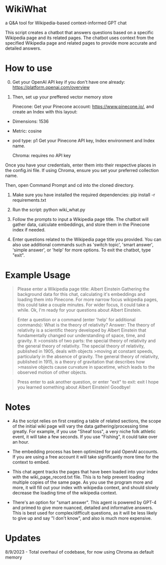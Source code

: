 # WikiWhat
a Q&amp;A tool for Wikipedia-based context-informed GPT chat

This script creates a chatbot that answers questions based on a specific Wikipedia page and its related pages. The chatbot uses context from the specified Wikipedia page and related pages to provide more accurate and detailed answers.

# How to use

0. Get your OpenAI API key if you don't have one already: https://platform.openai.com/overview
1. Then, set up your preffered vector memory store


   Pinecone: Get your Pinecone account: https://www.pinecone.io/, and create an Index with this layout:
- Dimensions: 1536
- Metric: cosine
- pod type: p1
Get your Pinecone API key, Index environment and Index name.



  Chroma: requires no API key

Once you have your credentials, enter them into their respective places in the config.ini file.  If using Chroma, ensure you set your preferred collection name.

Then, open Command Prompt and cd into the cloned directory.

1. Make sure you have installed the required dependencies:
pip install -r requirements.txt

2. Run the script:
python wiki_what.py

3. Follow the prompts to input a Wikipedia page title. The chatbot will gather data, calculate embeddings, and store them in the Pinecone index if needed.

4. Enter questions related to the Wikipedia page title you provided. You can also use additional commands such as 'switch topic', 'smart answer', 'simple answer', or 'help' for more options. To exit the chatbot, type "exit".

# Example Usage

>Please enter a Wikipedia page title: Albert Einstein
>Gathering the background data for this chat, calculating it's embeddings and loading them into Pinecone. For more narrow focus wikipedia pages, this could take a couple minutes. For wider focus, it could take a while.
>Ok, I'm ready for your questions about Albert Einstein.

>Enter a question or a command (enter 'help' for additional commands): What is the theory of relativity?
>Answer: The theory of relativity is a scientific theory developed by Albert Einstein that fundamentally changed our understanding of space, time, and gravity. It >consists of two parts: the special theory of relativity and the general theory of relativity. The special theory of relativity, published in 1905, deals with objects >moving at constant speeds, particularly in the absence of gravity. The general theory of relativity, published in 1915, is a theory of gravitation that describes how >massive objects cause curvature in spacetime, which leads to the observed motion of other objects.

>Press enter to ask another question, or enter "exit" to exit: exit
>I hope you learned something about Albert Einstein! Goodbye!

# Notes

- As the script relies on first creating a table of related sections, the scope of the initial wiki page will vary the data gathering/processing time greatly.  For example, if you use "Sheaf toss", a very niche folk athletic event, it will take a few seconds.  If you use "Fishing", it could take over an hour.

- The embedding process has been optimized for paid OpenAI accounts.  If you are using a free account it will take significantly more time for the context to embed.

- This chat agent tracks the pages that have been loaded into your index with the wiki_page_record.txt file.  This is to help prevent loading multiple copies of the same page.  As you use the program more and more, it will fill out your index with wikipedia context, and should slowly decrease the loading time of the wikipedia context.

- There's an option for "smart answer".  This agent is powered by GPT-4 and primed to give more nuanced, detailed and informative answers.  This is best used for complex/difficult questions, as it will be less likely to give up and say "I don't know", and also is much more expensive.

# Updates

8/9/2023 - Total overhaul of codebase, for now using Chroma as default memory


